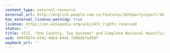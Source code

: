 ```yaml
---
content_type: external-resource
external_url: http://english.people.com.cn/features/16thpartyreport/16thpartyreport8.html
has_external_license_warning: true
license: https://en.wikipedia.org/wiki/All_rights_reserved
status: ''
title: VIII. "One Country, Two Systems" and Complete National Reunification
uid: 949f6b74-4741-46b9-8441-fd94db7ad587
wayback_url: ''
---
```

